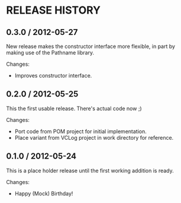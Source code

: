 # RELEASE HISTORY

## 0.3.0 / 2012-05-27

New release makes the constructor interface more flexible, in part
by making use of the Pathname library.

Changes:

* Improves constructor interface.


## 0.2.0 / 2012-05-25

This the first usable release. There's actual code now ;)

Changes:

* Port code from POM project for initial implementation.
* Place variant from VCLog project in work directory for reference.


## 0.1.0 / 2012-05-24

This is a place holder release until the first working addition
is ready.

Changes:

* Happy (Mock) Birthday!

